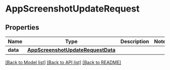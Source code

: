# AppScreenshotUpdateRequest

## Properties
Name | Type | Description | Notes
------------ | ------------- | ------------- | -------------
**data** | [**AppScreenshotUpdateRequestData**](AppScreenshotUpdateRequestData.md) |  | 

[[Back to Model list]](../README.md#documentation-for-models) [[Back to API list]](../README.md#documentation-for-api-endpoints) [[Back to README]](../README.md)


